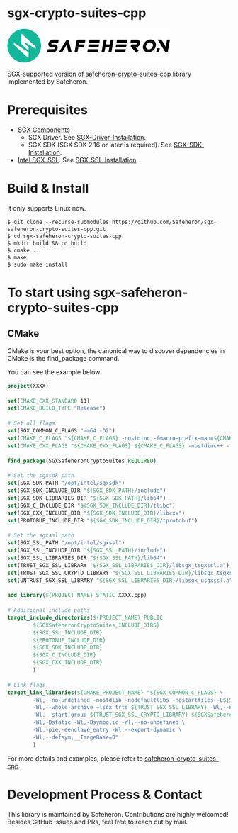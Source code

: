 # sgx-crypto-suites-cpp

![image](doc/logo.png)

SGX-supported version of [safeheron-crypto-suites-cpp](https://github.com/Safeheron/safeheron-crypto-suites-cpp.git) library implemented by Safeheron.

# Prerequisites

- [SGX Components](https://01.org/intel-software-guard-extensions/downloads)
    - SGX Driver. See [SGX-Driver-Installation](doc/SGX-Driver-Installation.md).
    - SGX SDK (SGX SDK 2.16 or later is required). See [SGX-SDK-Installation](doc/SGX-SDK-Installation.md).
- [Intel SGX-SSL](https://github.com/intel/intel-sgx-ssl.git). See [SGX-SSL-Installation](doc/SGX-SSL-Installation.md).

# Build & Install
    
It only supports Linux now.
```shell
$ git clone --recurse-submodules https://github.com/Safeheron/sgx-safeheron-crypto-suites-cpp.git
$ cd sgx-safeheron-crypto-suites-cpp 
$ mkdir build && cd build
$ cmake ..
$ make
$ sudo make install
```

# To start using sgx-safeheron-crypto-suites-cpp

## CMake

CMake is your best option, the canonical way to discover dependencies in CMake is the find_package command.

You can see the example below:
```cmake
project(XXXX)

set(CMAKE_CXX_STANDARD 11)
set(CMAKE_BUILD_TYPE "Release")

# Set all flags
set(SGX_COMMON_C_FLAGS "-m64 -O2")
set(CMAKE_C_FLAGS "${CMAKE_C_FLAGS} -nostdinc -fmacro-prefix-map=${CMAKE_SOURCE_DIR}=/safeheron")
set(CMAKE_CXX_FLAGS "${CMAKE_CXX_FLAGS} ${CMAKE_C_FLAGS} -nostdinc++ -fmacro-prefix-map=${CMAKE_SOURCE_DIR}=/safeheron")

find_package(SGXSafeheronCryptoSuites REQUIRED)

# Set the sgxsdk path
set(SGX_SDK_PATH "/opt/intel/sgxsdk")
set(SGX_SDK_INCLUDE_DIR "${SGX_SDK_PATH}/include")
set(SGX_SDK_LIBRARIES_DIR "${SGX_SDK_PATH}/lib64")
set(SGX_C_INCLUDE_DIR "${SGX_SDK_INCLUDE_DIR}/tlibc")
set(SGX_CXX_INCLUDE_DIR "${SGX_SDK_INCLUDE_DIR}/libcxx")
set(PROTOBUF_INCLUDE_DIR "${SGX_SDK_INCLUDE_DIR}/tprotobuf")

# Set the sgxssl path
set(SGX_SSL_PATH "/opt/intel/sgxssl")
set(SGX_SSL_INCLUDE_DIR "${SGX_SSL_PATH}/include")
set(SGX_SSL_LIBRARIES_DIR "${SGX_SSL_PATH}/lib64")
set(TRUST_SGX_SSL_LIBRARY "${SGX_SSL_LIBRARIES_DIR}/libsgx_tsgxssl.a")
set(TRUST_SGX_SSL_CRYPTO_LIBRARY "${SGX_SSL_LIBRARIES_DIR}/libsgx_tsgxssl_crypto.a")
set(UNTRUST_SGX_SSL_LIBRARY "${SGX_SSL_LIBRARIES_DIR}/libsgx_usgxssl.a")

add_library(${PROJECT_NAME} STATIC XXXX.cpp)

# Additional include paths
target_include_directories(${PROJECT_NAME} PUBLIC
        ${SGXSafeheronCryptoSuites_INCLUDE_DIRS}
        ${SGX_SSL_INCLUDE_DIR}
        ${PROTOBUF_INCLUDE_DIR}
        ${SGX_SDK_INCLUDE_DIR}
        ${SGX_C_INCLUDE_DIR}
        ${SGX_CXX_INCLUDE_DIR}
        )

# Link flags
target_link_libraries(${CMAKE_PROJECT_NAME} "${SGX_COMMON_C_FLAGS} \
        -Wl,--no-undefined -nostdlib -nodefaultlibs -nostartfiles -L${SGX_SDK_LIBRARIES_DIR} \
        -Wl,--whole-archive –lsgx_trts ${TRUST_SGX_SSL_LIBRARY} -Wl,--no-whole-archive \
        -Wl,--start-group ${TRUST_SGX_SSL_CRYPTO_LIBRARY} ${SGXSafeheronCryptoSuites_LIBRARY} -lsgx_pthread -lsgx_protobuf -lsgx_tstdc -lsgx_tcxx -lsgx_tcrypto -lsgx_tprotected_fs -l${SGX_TSVC_LIB} -Wl,--end-group \
        -Wl,-Bstatic -Wl,-Bsymbolic -Wl,--no-undefined \
        -Wl,-pie,-eenclave_entry -Wl,--export-dynamic \
        -Wl,--defsym,__ImageBase=0"
        )
```

For more details and examples, please refer to [safeheron-crypto-suites-cpp](https://github.com/Safeheron/safeheron-crypto-suites-cpp.git).

# Development Process & Contact

This library is maintained by Safeheron. Contributions are highly welcomed! Besides GitHub issues and PRs, feel free to reach out by mail.
